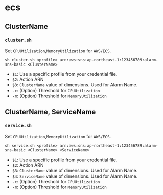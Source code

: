 # ecs

## ClusterName

### `cluster.sh`
Set `CPUUtilization`,`MemoryUtilization` for `AWS/ECS`.
```
sh cluster.sh <profile> arn:aws:sns:ap-northeast-1:123456789:alarm-sns-basic <ClusterName>
```
-   `$1`: Use a specific profile from your credential file.
-   `$2`: Action ARN
-   `$3`: `ClusterName` value of dimensions. Used for Alarm Name.
-   `-c`: (Option) Threshold for `CPUUtilization`
-   `-m`: (Option) Threshold for `MemoryUtilization`

## ClusterName, ServiceName

### `service.sh`
Set `CPUUtilization`,`MemoryUtilization` for `AWS/ECS`.
```
sh service.sh <profile> arn:aws:sns:ap-northeast-1:123456789:alarm-sns-basic <ClusterName> <ServiceName>
```
-   `$1`: Use a specific profile from your credential file.
-   `$2`: Action ARN
-   `$3`: `ClusterName` value of dimensions. Used for Alarm Name.
-   `$4`: `ServiceName` value of dimensions. Used for Alarm Name.
-   `-c`: (Option) Threshold for `CPUUtilization`
-   `-m`: (Option) Threshold for `MemoryUtilization`
